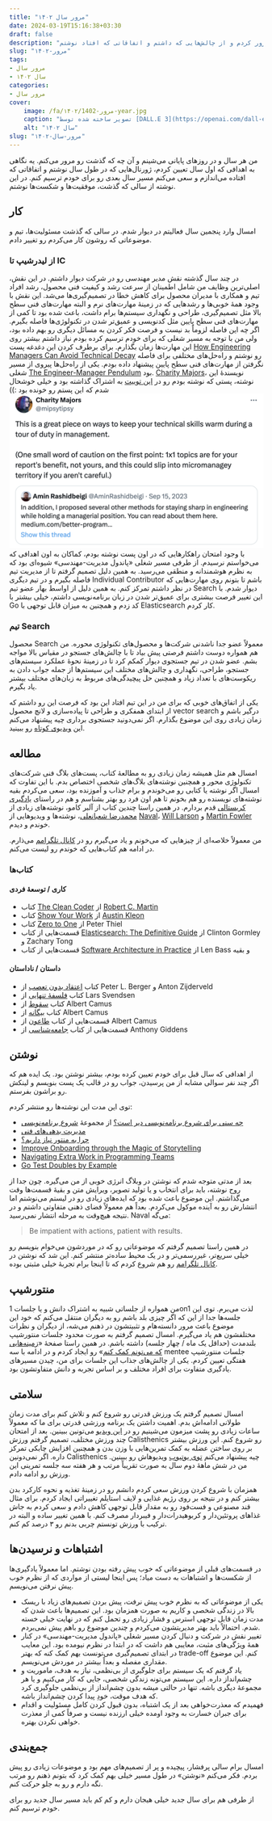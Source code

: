 ```yaml
---
title: "مرور سال ۱۴۰۲"
date: 2024-03-19T15:16:38+03:30
draft: false
description: "در این نوشته سال ۱۴۰۲ رو مرور کردم و از چالش‌هایی که داشتم و اتفاقاتی که افتاد نوشتم."
slug: "مرور-۱۴۰۲"
tags:
- مرور سال
- سال ۱۴۰۲
categories:
- مرور سال
cover:
    image: /fa/مرور-۱۴۰۲/1402-year.jpg
    caption: "تصویر ساخته شده توسط [DALL.E 3](https://openai.com/dall-e-3)"
    alt: "سال ۱۴۰۲"
slug: "مرور-سال-۱۴۰۲"
---
```


من هر سال و در روز‌های پایانی می‌شینم و آن چه که گذشت رو مرور می‌کنم. یه نگاهی به اهدافی که اول سال تعیین کردم، ژورنال‌هایی که در طول سال نوشتم و اتفاقاتی که افتاده می‌اندازم و سعی می‌کنم مسیر سال بعدی رو برای خودم ترسیم کنم. در این نوشته از سالی که گذشت، موفقیت‌ها و شکست‌ها نوشتم.

## کار

امسال وارد پنجمین سال فعالیتم در دیوار شدم. در سالی که گذشت مسئولیت‌ها، تیم و موضوعاتی که روشون کار می‌کردم رو تغییر دادم.

### از لیدرشیپ تا IC

در چند سال گذشته نقش مدیر مهندسی رو در شرکت دیوار داشتم. در این نقش، اصلی‌ترین وظایف من شامل اطمینان از سرعت رشد و کیفیت فنی محصول، رشد افراد تیم و همکاری با مدیران محصول برای کاهش خطا در تصمیم‌گیری‌ها می‌شد. این نقش با وجود همهٔ خوبی‌ها و رشدهایی که در زمینه‌ٔ مهارت‌های نرم و البته مهارت‌های فنی سطح بالا مثل تصمیم‌گیری، طراحی و نگهداری سیستم‌ها برام داشت، باعث شده بود تا کمی از مهارت‌های فنی سطح پایین مثل کدنویسی و عمیق‌تر شدن در تکنولوژی‌ها فاصله بگیرم. اگر چه این فاصله لزوماً بد نیست و فرصت فکر کردن به مسائل دیگری رو بهم داده بود، ولی من با توجه به مسیر شغلی که برای خودم ترسیم کرده بودم نیاز داشتم بیشتر روی این مهارت‌ها زمان بگذارم. برای برطرف کردن این دغدغه پست [How Engineering Managers Can Avoid Technical Decay](https://aminrb.me/engineering-managers-avoid-technical-decay/) رو نوشتم و راه‌حل‌های مختلفی برای فاصله نگرفتن از مهارت‌های فنی سطح پایین پیشنهاد داده بودم. یکی از راه‌حل‌ها پیروی از مسیر شغلی [The Engineer-Manager Pendulum](https://charity.wtf/2017/05/11/the-engineer-manager-pendulum/) بود. [Charity Majors](https://twitter.com/mipsytipsy)، نویسندهٔ این نوشته، پستی که نوشته بودم رو در [این توییت](https://twitter.com/mipsytipsy/status/1706852204521636237) به اشتراک گذاشته بود و خیلی خوشحال شدم که این پستم رو خونده بود :))
![توییت مربوط به نوشتهٔ How Engineering Managers Can Avoid Technical Decay](charity-majors-quote.png "توییت مربوط به نوشتهٔ How Engineering Managers Can Avoid Technical Decay")با وجود امتحان راهکارهایی که در اون پست نوشته بودم، کماکان به اون اهدافی که می‌خواستم نرسیدم. از طرفی مسیر شغلی «پاندول مدیریت-مهندسی» شیوه‌ای بود که به نظرم هوشمندانه و منطقی می‌رسید. به همین دلیل تصمیم گرفتم تا از مدیریت تیم فاصله بگیرم و در تیم دیگری Individual Contributor باشم تا بتونم روی مهارت‌هایی که در نظر داشتم تمرکز کنم. به همین دلیل از اواسط بهار عضو تیم Search دیوار شدم. با این تغییر فرصت بیشتری برای عمیق‌تر شدن در زبان برنامه‌نویسی داشتم، خیلی بیشتر با Go کد زدم و همچنین به میزان قابل توجهی با Elasticsearch کار کردم.

### تیم Search

محصول Search معمولاً عضو جدا ناشدنی شرکت‌ها و محصول‌های تکنولوژی محوره. من هم همواره دوست داشتم فرصتی پیش بیاد تا با چالش‌های جستجو در مقیاس بالا مواجه بشم. عضو شدن در تیم جستجوی دیوار کمکم کرد تا در زمینهٔ نحوهٔ عملکرد سیستم‌های جستجو، طراحی، نگهداری و چالش‌های مختلف این سیستم‌ها از جمله جواب دادن به ریکوست‌های با تعداد زیاد و همچنین حل پیچیدگی‌های مربوط به زبان‌های مختلف بیشتر یاد بگیرم.

یکی از اتفاق‌های خوبی که برای من در این تیم افتاد این بود که فرصت این رو داشتم که از ابتدای همفکری و طراحی تا پیاده‌سازی و لانچ محصول vector search درگیر باشم و زمان زیادی روی این موضوع بگذارم. اگر نمی‌دونید جستجوی برداری چیه پیشنهاد می‌کنم این [ویدیوی کوتاه](https://www.youtube.com/watch?v=QTAHDuVNWFI) رو ببینید.

## مطالعه

امسال هم مثل همیشه زمان زیادی رو به مطالعهٔ کتاب، پست‌های بلاگ‌ فنی شرکت‌های تکنولوژی محور و همچنین نوشته‌های بلاگ‌های شخصی اختصاص بدم. با این تفاوت که امسال اگر نوشته‌ یا کتابی رو می‌خوندم و برام جذاب و آموزنده بود، سعی می‌کردم بقیه نوشته‌های نویسنده رو هم بخونم تا هم اون فرد رو بهتر بشناسم و هم در راستای [یادگیری کریستالی](https://motamem.org/%D9%81%D8%A7%DB%8C%D9%84-%D8%B5%D9%88%D8%AA%DB%8C-%DB%8C%D8%A7%D8%AF%DA%AF%DB%8C%D8%B1%DB%8C-%DA%A9%D8%B1%DB%8C%D8%B3%D8%AA%D8%A7%D9%84%DB%8C-%D8%B4%D8%B9%D8%A8%D8%A7%D9%86%D8%B9%D9%84%DB%8C/) قدم بردارم. در همین راستا چندین کتاب از آلبر کامو، نوشته‌های زیادی از [محمدرضا شعبانعلی](https://www.shabanali.com/)، نوشته‌ها و ویدیو‌هایی از [Naval](http://nav.al/)، [Will Larson](https://lethain.com/) و [Martin Fowler](https://martinfowler.com/) خوندم و دیدم.

من معمولاً خلاصه‌ای از چیزهایی که می‌خونم و یاد می‌گیرم رو در [کانال تلگرامم](https://t.me/aminrbg) می‌ذارم. در ادامه هم کتاب‌هایی که خوندم رو لیست می‌کنم.

### کتاب‌ها

#### کاری / توسعهٔ فردی

- کتاب [The Clean Coder](https://www.goodreads.com/book/show/10284614-the-clean-coder) از [Robert C. Martin](https://cleancoder.com/)
- کتاب [Show Your Work](https://www.goodreads.com/book/show/18290401-show-your-work) از [Austin Kleon](https://austinkleon.com/)
- کتاب [Zero to One](https://www.goodreads.com/book/show/18050143-zero-to-one) از Peter Thiel
- قسمت‌هایی از کتاب [Elasticsearch: The Definitive Guide](https://www.goodreads.com/book/show/21557290-elasticsearch) از Clinton Gormley و Zachary Tong
- قسمت‌هایی از کتاب [Software Architecture in Practice](https://www.goodreads.com/book/show/70143.Software_Architecture_in_Practice) از Len Bass و بقیه

#### داستان / ناداستان

- کتاب [اعتقاد بدون تعصب](https://www.goodreads.com/book/show/25571181) از Peter L. Berger و Anton Zijderveld
- کتاب [فلسفهٔ تنهایی](https://www.goodreads.com/book/show/43297127) از Lars Svendsen
- کتاب [سقوط](https://www.goodreads.com/book/show/440009._) از Albert Camus
- کتاب [بیگانه](https://www.goodreads.com/book/show/440020._) از Albert Camus
- قسمت‌هایی از کتاب [طاعون](https://www.goodreads.com/book/show/439979._?ac=1&from_search=true&qid=5X6VV0V2LM&rank=1) از Albert Camus
- قسمت‌هایی از کتاب [جامعه‌شناسی](https://www.goodreads.com/book/show/27419477) از Anthony Giddens

## نوشتن

از اهدافی که سال قبل برای خودم تعیین کرده بودم، بیشتر نوشتن بود. یک ایده هم که اگر چند نفر سوالی مشابه از من پرسیدن، جواب رو در قالب یک پست بنویسم و لینکش رو براشون بفرستم.

توی این مدت این نوشته‌ها رو منتشر کردم:

- [چه سنی برای شروع برنامه‌نویسی دیر است؟](https://aminrb.me/fa/چه-سنی-برای-شروع-برنامه-نویسی-دیر-است/) از مجموعهٔ [شروع برنامه‌نویسی](https://aminrb.me/fa/series/%D8%B4%D8%B1%D9%88%D8%B9-%D8%A8%D8%B1%D9%86%D8%A7%D9%85%D9%87-%D9%86%D9%88%DB%8C%D8%B3%DB%8C/)
- [مدیریت بدهی‌های فنی](https://aminrb.me/fa/مدیریت-بدهی-های-فنی/)
- [چرا به منتور نیاز داریم؟](https://aminrb.me/fa/چرا-به-منتور-نیاز-داریم/)
- [Improve Onboarding through the Magic of Storytelling](https://aminrb.me/onboarding-storytelling/)
- [Navigating Extra Work in Programming Teams](https://aminrb.me/extra-work/)
- [Go Test Doubles by Example](https://aminrb.me/go-test-double/)

بعد از مدتی متوجه شدم که نوشتن در وبلاگ انرژی خوبی از من می‌گیره. چون جدا از روح نوشته، باید برای انتخاب و یا تولید تصویر، ویرایش متن و بقیهٔ قسمت‌ها وقت می‌گذاشتم. این موضوع باعث شده بود که ایده‌های زیادی رو در لیستم می‌نوشتم اما انتشارش رو به آینده موکول می‌کردم. بعداً هم معمولاً فضای ذهنی متفاوتی داشتم و در نتیجه هیچ‌وقت به مرحله انتشار نمی‌رسید. Naval می‌گه:
> Be impatient with actions, patient with results.

 در همین راستا تصمیم گرفتم که موضوعاتی رو که در موردشون می‌خوام بنویسم رو خیلی سریع‌تر، غیررسمی‌تر و در یک محیط ساده‌تر منتشر کنم. این شد که نوشتن در [کانال تلگرامم](https://t.me/aminrbg) رو هم شروع کردم که تا اینجا برام تجربهٔ خیلی مثبتی بوده.

## منتورشیپ

من همواره از جلساتی شبیه به اشتراک دانش و یا جلسات 1on1 لذت می‌برم. توی این جلسه‌ها جدا از این که اگر چیزی بلد باشم رو به دیگران منتقل می‌کنم که خود این موضوع باعث مرور دانسته‌هام و تثبیتشون در ذهنم می‌شه، از دیگران و نظرات مختلفشون هم یاد می‌گیرم. امسال تصمیم گرفتم به صورت محدود جلسات منتورشیپ بلندمدت (حداقل یک ماه / چهار جلسه) داشته باشم. در همین راستا صفحهٔ «[زمینه‌هایی که می‌تونم کمک کنم](https://aminrb.me/fa/ways-i-help/)» رو ایجاد کردم و در ادامه با سه mentee جلسات منتورشیپ هفتگی تعیین کردم. یکی از چالش‌های جذاب این جلسات برای من، چیدن مسیرهای یادگیری متفاوت برای افراد مختلف و بر اساس تجربه‌ و دانش متفاوتشون بود.

## سلامتی

امسال تصمیم گرفتم یک ورزش قدرتی رو شروع کنم و تلاش کنم برای مدت زمان طولانی ادامه‌اش بدم. اهمیت داشتن یک برنامه ورزشی قدرتی برای ما که معمولاً ساعات زیادی رو پشت‌ میزمون می‌شینیم رو در [این ویدیو](https://www.youtube.com/watch?v=dHTkP6HmIpA) می‌تونین ببینین. بعد از امتحان چند ورزش مختلف، تصمیم گرفتم ورزش Calisthenics رو شروع کنم. این ورزش بیشتر بر روی ساختن عضله به کمک تمرین‌هایی با وزن بدن و همچنین افزایش چابکی تمرکز داره. اگر نمی‌دونین Calisthenics چیه پیشنهاد می‌کنم [توی یوتیوب](https://www.youtube.com/results?search_query=calisthenics) ویدیوهاش رو ببینین. من در شش ماههٔ دوم سال به صورت تقریباً مرتب و هر هفته سه جلسه تمرینی این ورزش رو ادامه دادم.

همزمان با شروع کردن ورزش سعی کردم دانشم رو در زمینهٔ تغذیه و نحوه کارکرد بدن بیشتر کنم و در نتیجه بر روی رژیم غذایی و لایف استایلم تغییراتی ایجاد کردم. برای مثال قند مصنوعی و فست‌فود رو به مقدار قابل توجهی کاهش دادم و سعی کردم به جاش غذاهای پروتئین‌دار و کربوهیدرات‌دار و فیبردار مصرف کنم. با همین تغییر ساده و البته در ترکیب با ورزش تونستم چربی بدنم رو ۳ درصد کم کنم.

## اشتباهات و نرسیدن‌ها

در قسمت‌های قبلی از موضوعاتی که خوب پیش رفته بودن نوشتم. اما معمولاً یادگیری‌ها از شکست‌ها و اشتباهات به دست میاد؛ پس اینجا لیستی از مواردی که از نظرم خوب پیش نرفتن می‌نویسم.

- یکی از موضوعاتی که به نظرم خوب پیش نرفت، پیش بردن تصمیم‌های زیاد با ریسک بالا در زندگی شخصی و کاریم به صورت همزمان بود. این تصمیم‌ها باعث شدن که مدت زمان قابل توجهی استرس و فشار زیادی رو تحمل کنم که در نهایت خیلی خسته شدم. احتمالاً باید بهتر مدیریتشون می‌کردم و چندین موضوع رو باهم پیش نمی‌بردم.
- تغییر نقش در شرکت و دنبال کردن مسیر شغلی «پاندول مدیریت-مهندسی» در کنار همهٔ ویژگی‌های مثبت، معایبی هم داشت که در ابتدا در نظرم نیومده بود. این معایب در ابتدای تصمیم‌گیری‌ می‌تونست بهم کمک کنه که بهتر trade-off کنم. این موضوع مقداری مفصله و بعداً بیشتر در موردش می‌نویسم.
- یاد گرفتم که یک سیستم برای جلوگیری از بی‌نظمی، نیاز به هدف، ماموریت و چشم‌انداز داره. این سیستم می‌تونه زندگی شخصی، جایی که کار می‌کنیم و یا هر مجموعهٔ دیگری باشه. تنها در حالتی میشه بدون چشم‌انداز از بی‌نظمی جلوگیری کرد که هدف موقت، خودِ پیدا کردن چشم‌انداز باشه.
- فهمیدم که معذرت‌خواهی بعد از یک اشتباه، بدون قبول کردن کامل مسئولیت و اقدام برای جبران خسارت به وجود اومده خیلی ارزنده نیست و صرفاً کمی از معذرت خواهی نکردن بهتره.  

## جمع‌بندی

امسال برام سالی پرفشار، پیچیده و پر از تصمیم‌های مهم بود و موضوعات زیادی رو پیش بردم. فکر می‌کنم «نوشتن» در طول مسیر خیلی بهم کمک کرد که بتونم ذهنم رو مرتب نگه دارم و رو به جلو حرکت کنم.

از طرفی هم برای سال جدید خیلی هیجان دارم و کم کم باید مسیر سال جدید رو برای خودم ترسیم کنم.
